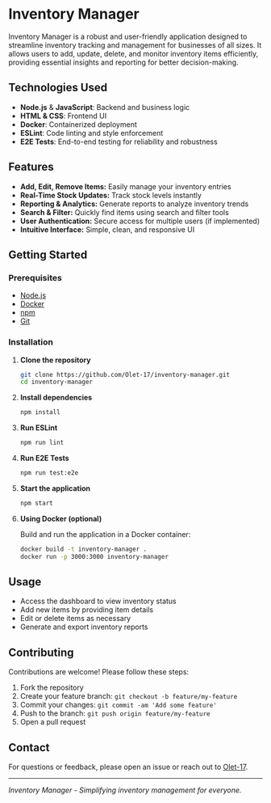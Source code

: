 # Inventory Manager

Inventory Manager is a robust and user-friendly application designed to streamline inventory tracking and management for businesses of all sizes. It allows users to add, update, delete, and monitor inventory items efficiently, providing essential insights and reporting for better decision-making.

## Technologies Used

- **Node.js** & **JavaScript**: Backend and business logic
- **HTML & CSS**: Frontend UI
- **Docker**: Containerized deployment
- **ESLint**: Code linting and style enforcement
- **E2E Tests**: End-to-end testing for reliability and robustness

## Features

- **Add, Edit, Remove Items:** Easily manage your inventory entries
- **Real-Time Stock Updates:** Track stock levels instantly
- **Reporting & Analytics:** Generate reports to analyze inventory trends
- **Search & Filter:** Quickly find items using search and filter tools
- **User Authentication:** Secure access for multiple users (if implemented)
- **Intuitive Interface:** Simple, clean, and responsive UI

## Getting Started

### Prerequisites

- [Node.js](https://nodejs.org/)
- [Docker](https://www.docker.com/)
- [npm](https://www.npmjs.com/)
- [Git](https://git-scm.com/)

### Installation

1. **Clone the repository**

   ```bash
   git clone https://github.com/Olet-17/inventory-manager.git
   cd inventory-manager
   ```

2. **Install dependencies**

   ```bash
   npm install
   ```

3. **Run ESLint**

   ```bash
   npm run lint
   ```

4. **Run E2E Tests**

   ```bash
   npm run test:e2e
   ```

5. **Start the application**

   ```bash
   npm start
   ```

6. **Using Docker (optional)**

   Build and run the application in a Docker container:

   ```bash
   docker build -t inventory-manager .
   docker run -p 3000:3000 inventory-manager
   ```

## Usage

- Access the dashboard to view inventory status
- Add new items by providing item details
- Edit or delete items as necessary
- Generate and export inventory reports

## Contributing

Contributions are welcome! Please follow these steps:

1. Fork the repository
2. Create your feature branch: `git checkout -b feature/my-feature`
3. Commit your changes: `git commit -am 'Add some feature'`
4. Push to the branch: `git push origin feature/my-feature`
5. Open a pull request

## Contact

For questions or feedback, please open an issue or reach out to [Olet-17](https://github.com/Olet-17).

---

_Inventory Manager - Simplifying inventory management for everyone._
